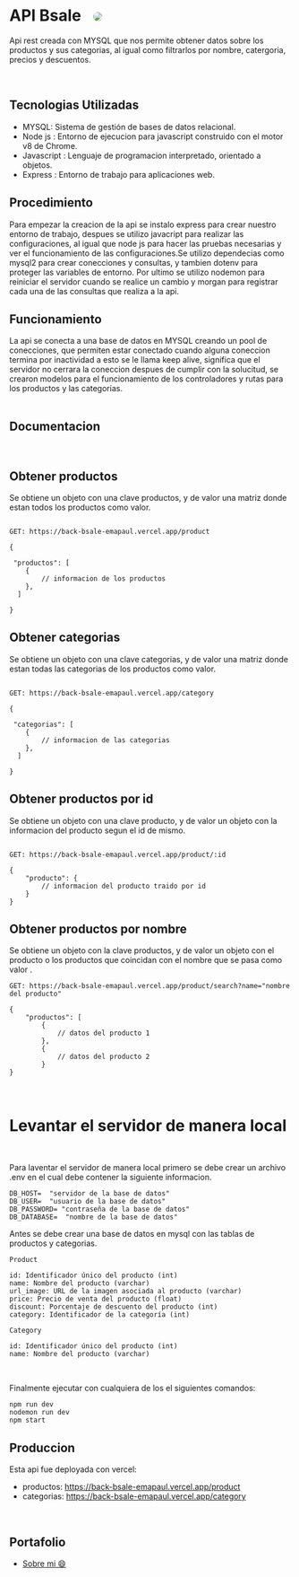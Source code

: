 <h1>API Bsale  <img style ="margin-left:15px; border-radius:30px"src="https://res.cloudinary.com/dltjb3yhc/image/upload/v1663220828/banner/iconoBsale_mkkwpk.jpg"/></h1>

Api rest creada con MYSQL que nos permite obtener datos sobre 
los productos y sus categorias, al igual como filtrarlos por 
nombre, catergoria, precios y descuentos.

<br/>

<h2>Tecnologias Utilizadas</h2>
<ul>
<li>MYSQL: Sistema de gestión de bases de datos relacional.</li>
<li>Node js : Entorno de ejecucion para javascript construido con el motor v8 de Chrome.</li>
<li>Javascript : Lenguaje de programacion interpretado, orientado a objetos.</li>
<li>Express : Entorno de trabajo para aplicaciones web.</li>
</ul>

## Procedimiento

Para empezar la creacion de la api se instalo express para crear nuestro entorno de trabajo, despues se utilizo javacript 
para realizar las configuraciones, al igual que node js para hacer las pruebas necesarias y ver el funcionamiento de las 
configuraciones.Se utilizo dependecias como mysql2 para crear conecciones y consultas, y tambien dotenv para proteger 
las variables de entorno. Por ultimo se utilizo nodemon para reiniciar el servidor cuando se realice un cambio y morgan para registrar cada una de las consultas que realiza a la api.


<h2>Funcionamiento</h2>
La api se conecta a una base de datos en MYSQL creando un pool de conecciones, que permiten estar conectado cuando alguna
coneccion termina por inactividad a esto se le llama keep alive, significa que el servidor no cerrara la coneccion despues
de cumplir con la solucitud, se crearon modelos para el funcionamiento de los controladores y rutas para los productos y las categorias.

<br/>
<br/>

<h2>Documentacion</h2>

<br/>

## Obtener productos 
Se obtiene un objeto con una clave productos, y de valor una matriz donde estan todos los productos
como valor.

```

GET: https://back-bsale-emapaul.vercel.app/product

{

 "productos": [
    {
        // informacion de los productos
    },
  ]
  
}

```

## Obtener categorias
Se obtiene un objeto con una clave categorias, y de valor una matriz donde estan todas las categorias
de los productos como valor.

```

GET: https://back-bsale-emapaul.vercel.app/category

{

 "categorias": [
    {
        // informacion de las categorias
    },
  ]

}

```
## Obtener productos por id
Se obtiene un objeto con una clave producto, y de valor un objeto con la informacion del producto segun el id de mismo.

```

GET: https://back-bsale-emapaul.vercel.app/product/:id

{
    "producto": {
        // informacion del producto traido por id
    }
}

```
## Obtener productos por nombre
Se obtiene un objeto con la clave productos, y de valor un objeto con el producto o los productos que coincidan con el nombre que se pasa como valor .
```
GET: https://back-bsale-emapaul.vercel.app/product/search?name="nombre del producto"

{
    "productos": [
        {
            // datos del producto 1
        },
        {
            // datos del producto 2
        }
}
```
<br/>

<h1>Levantar el servidor de manera local</h1>
<br/>

Para laventar el servidor de manera local primero se debe crear un archivo .env en el cual debe contener la siguiente informacion.

```
DB_HOST=  "servidor de la base de datos"
DB_USER=  "usuario de la base de datos"
DB_PASSWORD= "contraseña de la base de datos"
DB_DATABASE=  "nombre de la base de datos"
```
Antes se debe crear una base de datos en mysql con las tablas de productos y categorias.

```
Product

id: Identificador único del producto (int)
name: Nombre del producto (varchar)
url_image: URL de la imagen asociada al producto (varchar)
price: Precio de venta del producto (float)
discount: Porcentaje de descuento del producto (int)
category: Identificador de la categoría (int)

```

```
Category

id: Identificador único del producto (int)
name: Nombre del producto (varchar)

```
<br/>

Finalmente ejecutar con cualquiera de los el siguientes comandos:

```
npm run dev
nodemon run dev
npm start 
```

## Produccion
Esta api fue deployada con vercel:
<br/>
<ul>
<li>productos: <a href="https://back-bsale-emapaul.vercel.app/product">https://back-bsale-emapaul.vercel.app/product</a></li>
<li>categorias: <a href="https://back-bsale-emapaul.vercel.app/category">https://back-bsale-emapaul.vercel.app/category</a></li></li>
</ul>

<br/>

<h2>Portafolio</h2>
<ul>
<li><a href="https://portafolio-ema-paul.vercel.app/">Sobre mi 😄</a></li>
</ul>
